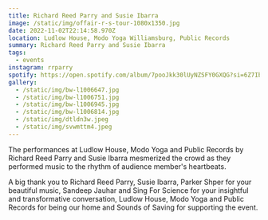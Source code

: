 ```yaml
---
title: Richard Reed Parry and Susie Ibarra
image: /static/img/offair-r-s-tour-1080x1350.jpg
date: 2022-11-02T22:14:58.970Z
location: Ludlow House, Modo Yoga Williamsburg, Public Records
summary: Richard Reed Parry and Susie Ibarra
tags:
  - events
instagram: rrparry
spotify: https://open.spotify.com/album/7pooJkk30lUyNZSFY0GXQG?si=6Z7IbLf4TVylfEvragFGkQ
gallery:
  - /static/img/bw-l1006647.jpg
  - /static/img/bw-l1006751.jpg
  - /static/img/bw-l1006945.jpg
  - /static/img/bw-l1006814.jpg
  - /static/img/dtldn3w.jpeg
  - /static/img/svwmttm4.jpeg
---
```

The performances at Ludlow House, Modo Yoga and Public Records by Richard Reed Parry and Susie Ibarra mesmerized the crowd as they performed music to the rhythm of audience member's heartbeats. 

A big thank you to Richard Reed Parry, Susie Ibarra, Parker Shper for your beautiful music, Sandeep Jauhar and Sing For Science for your insightful and transformative conversation, Ludlow House, Modo Yoga and Public Records for being our home and Sounds of Saving for supporting the event.
